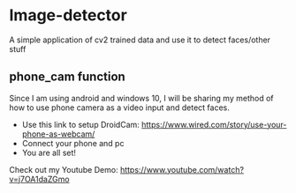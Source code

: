 # Image-detector
A simple application of cv2 trained data and use it to detect faces/other stuff


## phone_cam function
Since I am using android and windows 10, I will be sharing my method of how to use phone camera as a video input and detect faces.
- Use this link to setup DroidCam: https://www.wired.com/story/use-your-phone-as-webcam/
- Connect your phone and pc
- You are all set!


Check out my Youtube Demo: https://www.youtube.com/watch?v=j7OA1daZGmo
